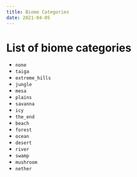 ```yaml
---
title: Biome Categories
date: 2021-04-05
---
```

# List of biome categories

* `none`
* `taiga`
* `extreme_hills`
* `jungle`
* `mesa`
* `plains`
* `savanna`
* `icy`
* `the_end`
* `beach`
* `forest`
* `ocean`
* `desert`
* `river`
* `swamp`
* `mushroom`
* `nether`
